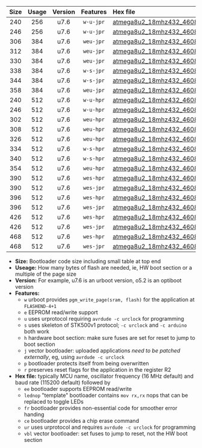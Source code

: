 |Size|Usage|Version|Features|Hex file|
|:-:|:-:|:-:|:-:|:--|
|240|256|u7.6|`w-u-jpr`|[atmega8u2_18mhz432_460800bps_ur_vbl.hex](https://raw.githubusercontent.com/stefanrueger/urboot/main//atmega8u2_18mhz432_460800bps_ur_vbl.hex)|
|246|256|u7.6|`w-u-jpr`|[atmega8u2_18mhz432_460800bps_lednop_ur_vbl.hex](https://raw.githubusercontent.com/stefanrueger/urboot/main//atmega8u2_18mhz432_460800bps_lednop_ur_vbl.hex)|
|306|384|u7.6|`weu-jpr`|[atmega8u2_18mhz432_460800bps_ee_ur_vbl.hex](https://raw.githubusercontent.com/stefanrueger/urboot/main//atmega8u2_18mhz432_460800bps_ee_ur_vbl.hex)|
|312|384|u7.6|`weu-jpr`|[atmega8u2_18mhz432_460800bps_ee_lednop_ur_vbl.hex](https://raw.githubusercontent.com/stefanrueger/urboot/main//atmega8u2_18mhz432_460800bps_ee_lednop_ur_vbl.hex)|
|330|384|u7.6|`weu-jpr`|[atmega8u2_18mhz432_460800bps_ee_lednop_fr_ur_vbl.hex](https://raw.githubusercontent.com/stefanrueger/urboot/main//atmega8u2_18mhz432_460800bps_ee_lednop_fr_ur_vbl.hex)|
|338|384|u7.6|`w-s-jpr`|[atmega8u2_18mhz432_460800bps_vbl.hex](https://raw.githubusercontent.com/stefanrueger/urboot/main//atmega8u2_18mhz432_460800bps_vbl.hex)|
|344|384|u7.6|`w-s-jpr`|[atmega8u2_18mhz432_460800bps_lednop_vbl.hex](https://raw.githubusercontent.com/stefanrueger/urboot/main//atmega8u2_18mhz432_460800bps_lednop_vbl.hex)|
|358|384|u7.6|`weu-jpr`|[atmega8u2_18mhz432_460800bps_ee_lednop_fr_ce_ur_vbl.hex](https://raw.githubusercontent.com/stefanrueger/urboot/main//atmega8u2_18mhz432_460800bps_ee_lednop_fr_ce_ur_vbl.hex)|
|240|512|u7.6|`w-u-hpr`|[atmega8u2_18mhz432_460800bps_ur.hex](https://raw.githubusercontent.com/stefanrueger/urboot/main//atmega8u2_18mhz432_460800bps_ur.hex)|
|246|512|u7.6|`w-u-hpr`|[atmega8u2_18mhz432_460800bps_lednop_ur.hex](https://raw.githubusercontent.com/stefanrueger/urboot/main//atmega8u2_18mhz432_460800bps_lednop_ur.hex)|
|302|512|u7.6|`weu-hpr`|[atmega8u2_18mhz432_460800bps_ee_ur.hex](https://raw.githubusercontent.com/stefanrueger/urboot/main//atmega8u2_18mhz432_460800bps_ee_ur.hex)|
|308|512|u7.6|`weu-hpr`|[atmega8u2_18mhz432_460800bps_ee_lednop_ur.hex](https://raw.githubusercontent.com/stefanrueger/urboot/main//atmega8u2_18mhz432_460800bps_ee_lednop_ur.hex)|
|326|512|u7.6|`weu-hpr`|[atmega8u2_18mhz432_460800bps_ee_lednop_fr_ur.hex](https://raw.githubusercontent.com/stefanrueger/urboot/main//atmega8u2_18mhz432_460800bps_ee_lednop_fr_ur.hex)|
|334|512|u7.6|`w-s-hpr`|[atmega8u2_18mhz432_460800bps.hex](https://raw.githubusercontent.com/stefanrueger/urboot/main//atmega8u2_18mhz432_460800bps.hex)|
|340|512|u7.6|`w-s-hpr`|[atmega8u2_18mhz432_460800bps_lednop.hex](https://raw.githubusercontent.com/stefanrueger/urboot/main//atmega8u2_18mhz432_460800bps_lednop.hex)|
|354|512|u7.6|`weu-hpr`|[atmega8u2_18mhz432_460800bps_ee_lednop_fr_ce_ur.hex](https://raw.githubusercontent.com/stefanrueger/urboot/main//atmega8u2_18mhz432_460800bps_ee_lednop_fr_ce_ur.hex)|
|390|512|u7.6|`wes-hpr`|[atmega8u2_18mhz432_460800bps_ee.hex](https://raw.githubusercontent.com/stefanrueger/urboot/main//atmega8u2_18mhz432_460800bps_ee.hex)|
|390|512|u7.6|`wes-jpr`|[atmega8u2_18mhz432_460800bps_ee_vbl.hex](https://raw.githubusercontent.com/stefanrueger/urboot/main//atmega8u2_18mhz432_460800bps_ee_vbl.hex)|
|396|512|u7.6|`wes-hpr`|[atmega8u2_18mhz432_460800bps_ee_lednop.hex](https://raw.githubusercontent.com/stefanrueger/urboot/main//atmega8u2_18mhz432_460800bps_ee_lednop.hex)|
|396|512|u7.6|`wes-jpr`|[atmega8u2_18mhz432_460800bps_ee_lednop_vbl.hex](https://raw.githubusercontent.com/stefanrueger/urboot/main//atmega8u2_18mhz432_460800bps_ee_lednop_vbl.hex)|
|426|512|u7.6|`wes-hpr`|[atmega8u2_18mhz432_460800bps_ee_lednop_fr.hex](https://raw.githubusercontent.com/stefanrueger/urboot/main//atmega8u2_18mhz432_460800bps_ee_lednop_fr.hex)|
|426|512|u7.6|`wes-jpr`|[atmega8u2_18mhz432_460800bps_ee_lednop_fr_vbl.hex](https://raw.githubusercontent.com/stefanrueger/urboot/main//atmega8u2_18mhz432_460800bps_ee_lednop_fr_vbl.hex)|
|468|512|u7.6|`wes-hpr`|[atmega8u2_18mhz432_460800bps_ee_lednop_fr_ce.hex](https://raw.githubusercontent.com/stefanrueger/urboot/main//atmega8u2_18mhz432_460800bps_ee_lednop_fr_ce.hex)|
|468|512|u7.6|`wes-jpr`|[atmega8u2_18mhz432_460800bps_ee_lednop_fr_ce_vbl.hex](https://raw.githubusercontent.com/stefanrueger/urboot/main//atmega8u2_18mhz432_460800bps_ee_lednop_fr_ce_vbl.hex)|

- **Size:** Bootloader code size including small table at top end
- **Useage:** How many bytes of flash are needed, ie, HW boot section or a multiple of the page size
- **Version:** For example, u7.6 is an urboot version, o5.2 is an optiboot version
- **Features:**
  + `w` urboot provides `pgm_write_page(sram, flash)` for the application at `FLASHEND-4+1`
  + `e` EEPROM read/write support
  + `u` uses urprotocol requiring `avrdude -c urclock` for programming
  + `s` uses skeleton of STK500v1 protocol; `-c urclock` and `-c arduino` both work
  + `h` hardware boot section: make sure fuses are set for reset to jump to boot section
  + `j` vector bootloader: uploaded applications *need to be patched externally*, eg, using `avrdude -c urclock`
  + `p` bootloader protects itself from being overwritten
  + `r` preserves reset flags for the application in the register R2
- **Hex file:** typically MCU name, oscillator frequency (16 MHz default) and baud rate (115200 default) followed by
  + `ee` bootloader supports EEPROM read/write
  + `lednop` "template" bootloader contains `mov rx,rx` nops that can be replaced to toggle LEDs
  + `fr` bootloader provides non-essential code for smoother error handing
  + `ce` bootloader provides a chip erase command
  + `ur` uses urprotocol and requires `avrdude -c urclock` for programming
  + `vbl` vector bootloader: set fuses to jump to reset, not the HW boot section
